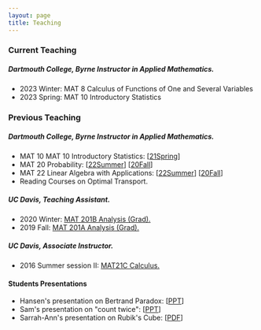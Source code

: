 ```yaml
---
layout: page
title: Teaching
---
```


<!-- [//]:<>## People -->

### Current Teaching

##### Dartmouth College, Byrne Instructor in Applied Mathematics.
- 2023 Winter: MAT 8 Calculus of Functions of One and Several Variables
- 2023 Spring: MAT 10 Introductory Statistics


### Previous Teaching

##### Dartmouth College, Byrne Instructor in Applied Mathematics.
- MAT 10 MAT 10 Introductory Statistics: \[[21Spring](https://math.dartmouth.edu/~m10s21/)\]
- MAT 20 Probability: \[[22Summer](https://math.dartmouth.edu/~m20x21/)\] \[[20Fall](https://math.dartmouth.edu/~m20f20)\]
- MAT 22 Linear Algebra with Applications: \[[22Summer](https://math.dartmouth.edu/~m22x21/)\] \[[20Fall](https://math.dartmouth.edu/~m22f20/)\]
- Reading Courses on Optimal Transport. 

##### UC Davis, Teaching Assistant.
- 2020 Winter: [MAT 201B Analysis (Grad).]({{site.baseurl}}/Teaching/W2020/2020w201b.html)
- 2019 Fall: [MAT 201A Analysis (Grad).](/Teaching/F2019/2019f201a.html)

##### UC Davis, Associate Instructor.
- 2016 Summer session II: [MAT21C Calculus.](/Teaching/SII2016/MAT21C.html)

#### Students Presentations

- Hansen's presentation on Bertrand Paradox: \[[PPT]({{site.baseurl}}/Teaching/Presentations/Hansen.pptx)\]
- Sam's presentation on "count twice": \[[PPT]({{site.baseurl}}/Teaching/Presentations/Sam.pptx)\]
- Sarrah-Ann's presentation on Rubik's Cube: \[[PDF]({{site.baseurl}}/Teaching/Presentations/SarrahAnn.pdf)\]
